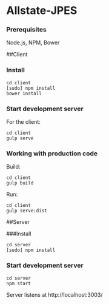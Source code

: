 # Allstate-JPES
### Prerequisites
Node.js, NPM, Bower

##Client

### Install

```
cd client
[sudo] npm install
bower install
```

### Start development server

For the client:
```
cd client
gulp serve
```

### Working with production code
Build:
```
cd client
gulp build
```

Run:
```
cd client
gulp serve:dist
```
##Server

###Install
```
cd server
[sudo] npm install
```

### Start development server
```
cd server
npm start
```
Server listens at http://localhost:3003/

